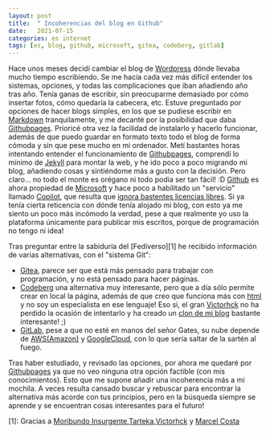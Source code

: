 ```yaml
---
layout: post
title:  " Incoherencias del blog en Github" 
date:   2021-07-15
categories: es internet
tags: [es, blog, github, microsoft, gitea, codeberg, gitlab]
---
```


Hace unos meses decidí cambiar el blog de [Wordpress](https://izaroblog.com/2021/03/23/helbide-aldaketa-cambio-de-direccion/) dónde llevaba mucho tiempo escribiendo. Se me hacía cada vez más difícil entender los sistemas, opciones, y todas las complicaciones que iban añadiendo año tras año. 
Tenía ganas de escribir, sin preocuparme demasiado por cómo insertar fotos, cómo quedaría la cabecera, etc. Estuve preguntado por opciones de hacer blogs simples, en los que se pudiese escribir en [Markdown](https://es.wikipedia.org/wiki/Markdown) tranquilamente, y me decanté por la posibilidad que daba [Githubpages](https://pages.github.com/). Prioricé otra vez la facilidad de instalarlo y hacerlo funcionar, además de que puedo guardar en formato texto todo el blog de forma cómoda y sin que pese mucho en mi ordenador. 
Metí bastantes horas intentando entender el funcionamiento de [Githubpages](https://pages.github.com/), comprendí lo mínimo de [Jekyll](https://jekyllrb.com/) para montar la web, y he ido poco a poco migrando mi blog, añadiendo cosas y sintiéndome más a gusto con la decisión. 
Pero claro... no todo el monte es orégano ni todo podia ser tan fácil! :D
[Github](https://es.wikipedia.org/wiki/GitHub) es ahora propiedad de [Microsoft](https://es.wikipedia.org/wiki/Microsoft) y hace poco a habilitado un "servicio" llamado [Copilot](https://copilot.github.com/), que resulta que [ignora bastentes licencias libres](https://sergiotarxz.me/2021/07/04/thoughts-about-github-copilot-license-laundry/). 
Si ya tenía cierta reticencia con dónde tenía alojado mi blog, con esto ya me siento un poco más incómodo la verdad, pese a que realmente yo uso la plataforma únicamente para publicar mis escritos, porque de programación no tengo ni idea! 

Tras preguntar entre la sabiduría del [Fediverso][1] he recibido información de varias alternativas, con el "sistema Git":
- [Gitea](https://gitea.com/), parece ser que está más pensado para trabajar con programación, y no está pensado para hacer páginas.
- [Codeberg](https://victorhckinthefreeworld.com/2020/07/06/codeberg-alternativa-github-gitlab/) una alternativa muy interesante, pero que a día sólo permite crear en local la página, además de que creo que funciona más con [html](https://es.wikipedia.org/wiki/HTML) y no soy un especialista en ese lenguaje! Eso si, el gran [Victorhck](https://mastodon.social/@victorhck) no ha perdido la ocasión de intentarlo y ha creado un [clon de mi blog](https://victorhck.codeberg.page/) bastante interesante! ;)
- [GitLab](https://about.gitlab.com/), pese a que no esté en manos del señor Gates, su nube depende de [AWS(Amazon)](https://es.wikipedia.org/wiki/Amazon_Web_Services) y [GoogleCloud](https://es.wikipedia.org/wiki/Google_Cloud), con lo que sería saltar de la sartén al fuego.

Tras haber estudiado, y revisado las opciones, por ahora me quedaré por [Githubpages](https://pages.github.com/) ya que no veo ninguna otra opción factible (con mis conocimientos). Esto que me supone añadir una incoherencia más a mi mochila. 
A veces resulta cansado buscar y rebuscar para encontrar la alternativa más acorde con tus principios, pero en la búsqueda siempre se aprende y se encuentran cosas interesantes para el futuro! 


[1]: Gracias a [Moribundo Insurgente](https://pleroma.libretux.com/@demoakracia),[Tarteka](https://pleroma.libretux.com/@tarteka),[Victorhck](https://mastodon.social/@victorhck) y [Marcel Costa](https://barcelona.social/users/marcelcosta)